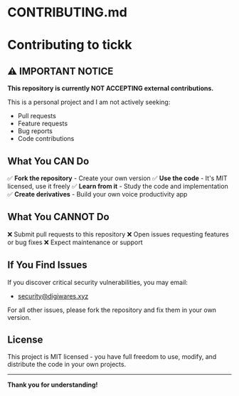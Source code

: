 # CONTRIBUTING.md

# Contributing to tickk

## ⚠️ IMPORTANT NOTICE

**This repository is currently NOT ACCEPTING external contributions.**

This is a personal project and I am not actively seeking:
- Pull requests
- Feature requests
- Bug reports
- Code contributions

## What You CAN Do

✅ **Fork the repository** - Create your own version
✅ **Use the code** - It's MIT licensed, use it freely
✅ **Learn from it** - Study the code and implementation
✅ **Create derivatives** - Build your own voice productivity app

## What You CANNOT Do

❌ Submit pull requests to this repository
❌ Open issues requesting features or bug fixes
❌ Expect maintenance or support

## If You Find Issues

If you discover critical security vulnerabilities, you may email:
- security@digiwares.xyz

For all other issues, please fork the repository and fix them in your own version.

## License

This project is MIT licensed - you have full freedom to use, modify, and distribute the code in your own projects.

---

**Thank you for understanding!**
